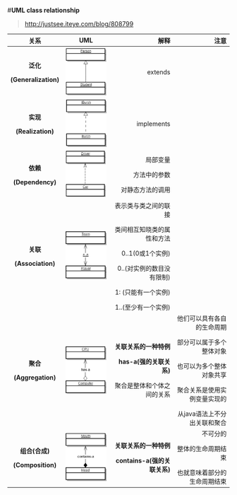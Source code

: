 #**UML class relationship**

>http://justsee.iteye.com/blog/808799

| 关系 | UML | 解释 |  注意 |
| :-------------: |:-------------:| -----:| -----:|
| **泛化</p>(Generalization)**      | ![Generalization](res/generalization.png) | extends | |
| **实现</p>(Realization)**      | ![Realization](res/realization.png) | implements | |
| **依赖</p>(Dependency)**      | ![Dependence](res/dependence.png) | 局部变量 </p>方法中的参数</p>对静态方法的调用 | |
| **关联</p>(Association)**      | ![Association](res/association.png) |  表示类与类之间的联接</p>类间相互知晓类的属性和方法</p>0..1(0或1个实例)</p>0..(对实例的数目没有限制)</p>1: (只能有一个实例)</p>1..(至少有一个实例) | |
| **聚合</p>(Aggregation)**      | ![Aggregation](res/aggregation.png) | **关联关系的一种特例**</p>**has-a(强的关联关系)**</p>聚合是整体和个体之间的关系 | 他们可以具有各自的生命周期</p>部分可以属于多个整体对象</p>也可以为多个整体对象共享</p>聚合关系是使用实例变量实现的</p>从java语法上不分出关联和聚合 |
| **组合(合成)</p>(Composition)**      | ![Composition](res/composition.png) | **关联关系的一种特例**</p>**contains-a(强的关联关系)** | 不可分的</p>整体的生命周期结束</p>也就意味着部分的生命周期结束 |


